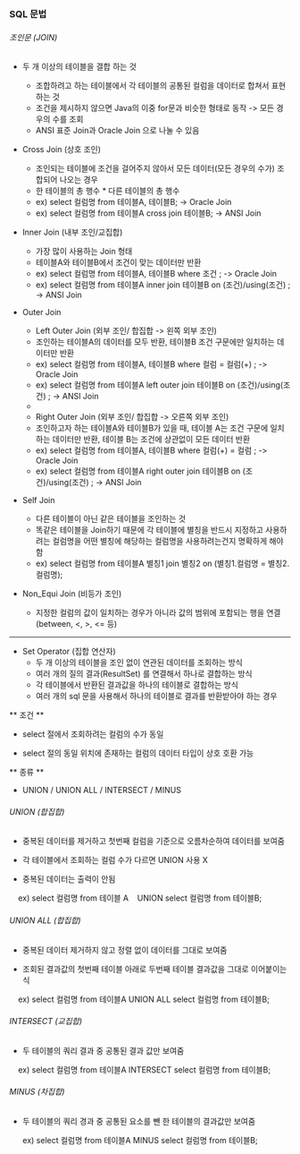 ### SQL 문법

###### 조인문 (JOIN)

* 두 개 이상의 테이블을 결합 하는 것
  
  * 조합하려고 하는 테이블에서 각 테이블의 공통된 컬럼을 데이터로 합쳐서 표현하는 것
  * 조건을 제시하지 않으면 Java의 이중 for문과 비슷한 형태로 동작 -> 모든 경우의 수를 조회
  * ANSI 표준 Join과 Oracle Join 으로 나눌 수 있음

* Cross Join (상호 조인)
  
  * 조인되는 테이블에 조건을 걸어주지 않아서 모든 데이터(모든 경우의 수가) 조합되어 나오는 경우
  * 한 테이블의 총 행수 * 다른 테이블의 총 행수
  * ex) select 컬럼명 from 테이블A, 테이블B;   -> Oracle Join
  * ex) select 컬럼명 from 테이블A cross join 테이블B;   -> ANSI Join

* Inner Join (내부 조인/교집합) 
  
  * 가장 많이 사용하는 Join 형태
  * 테이블A와 테이블B에서 조건이 맞는 데이터만 반환
  * ex) select 컬럼명 from 테이블A, 테이블B where 조건 ;   -> Oracle Join
  * ex) select 컬럼명 from 테이블A inner join 테이블B on (조건)/using(조건) ;   -> ANSI Join

* Outer Join
  
  * Left Outer Join (외부 조인/ 합집합 -> 왼쪽 외부 조인)
  * 조인하는 테이블A의 데이터를 모두 반환, 테이블B 조건 구문에만 일치하는 데이터만 반환
  * ex) select 컬럼명 from 테이블A, 테이블B where 컬럼 = 컬럼(+) ;   -> Oracle Join
  * ex) select 컬럼명 from 테이블A left outer join 테이블B on (조건)/using(조건) ;   -> ANSI Join
  * 
  * Right Outer Join (외부 조인/ 합집합 -> 오른쪽 외부 조인)
  * 조인하고자 하는 테이블A와 테이블B가 있을 때, 테이블 A는 조건 구문에 일치하는 데이터만 반환, 테이블 B는 조건에 상관없이 모든 데이터 반환
  * ex) select 컬럼명 from 테이블A, 테이블B where 컬럼(+) = 컬럼 ;   -> Oracle Join
  * ex) select 컬럼명 from 테이블A right outer join 테이블B on (조건)/using(조건) ;   -> ANSI Join

* Self Join 
  
  * 다른 테이블이 아닌 같은 테이블을 조인하는 것
  * 똑같은 테이블을 Join하기 때문에 각 테이블에 별칭을 반드시 지정하고 사용하려는 컬럼명을 어떤 별칭에 해당하는 컬럼명을 사용하려는건지 명확하게 해야함
  * ex) select 컬럼명 from 테이블A 별칭1 join 별칭2 on (별칭1.컬럼명 = 별칭2.컬럼명);

* Non_Equi Join (비등가 조인)
  
  * 지정한 컬럼의 값이 일치하는 경우가 아니라 값의 범위에 포함되는 행을 연결 (between, <, >, <= 등)

------------------------------------------------------------------------------------------------------------------------------

* Set Operator (집합 연산자)
  * 두 개 이상의 테이블을 조인 없이 연관된 데이터를 조회하는 방식
  * 여러 개의 질의 결과(ResultSet) 를 연결해서 하나로 결합하는 방식
  * 각 테이블에서 반환된 결과값을 하나의 테이블로 결합하는 방식
  * 여러 개의 sql 문을 사용해서 하나의 테이블로 결과를 반환받아야 하는 경우

** 조건 **

- select 절에서 조회하려는 컬럼의 수가 동일

- select 절의 동일 위치에 존재하는 컬럼의 데이터 타입이 상호 호환 가능

** 종류 **

* UNION / UNION ALL / INTERSECT / MINUS

###### UNION (합집합)

* 중복된 데이터를 제거하고 첫번째 컬럼을 기준으로 오름차순하여 데이터를 보여줌 

* 각 테이블에서 조회하는 컬럼 수가 다르면 UNION 사용 X

* 중복된 데이터는 출력이 안됨

    ex) select 컬럼명 from 테이블 A    UNION select 컬럼명 from 테이블B;



###### UNION ALL (합집합)

* 중복된 데이터 제거하지 않고 정렬 없이 데이터를 그대로 보여줌

* 조회된 결과값의 첫번째 테이블 아래로 두번째 테이블 결과값을 그대로 이어붙이는 식

    ex) select 컬럼명 from 테이블A UNION ALL select 컬럼명 from 테이블B;



###### INTERSECT (교집합)

* 두 테이블의 쿼리 결과 중 공통된 결과 값만 보여줌

    ex) select 컬럼명 from 테이블A INTERSECT select 컬럼명 from 테이블B;



###### MINUS (차집합)

* 두 테이블의 쿼리 경과 중 공통된 요소를 뺀 한 테이블의 결과값만 보여줌
  
  ex) select 컬럼명 from 테이블A MINUS select 컬럼명 from 테이블B;
